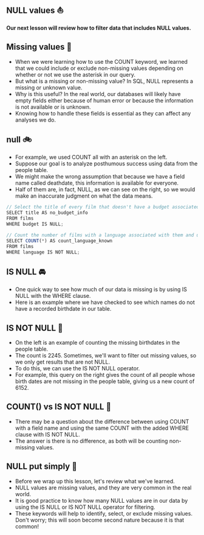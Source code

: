 ## NULL values :boat:
**Our next lesson will review how to filter data that includes NULL values.**

## Missing values :rowboat:
- When we were learning how to use the COUNT keyword, we learned that we could include or exclude non-missing values depending on whether or not we use the asterisk in our query.
- But what is a missing or non-missing value? In SQL, NULL represents a missing or unknown value.
- Why is this useful? In the real world, our databases will likely have empty fields either because of human error or because the information is not available or is unknown.
- Knowing how to handle these fields is essential as they can affect any analyses we do.

## null :bike:
- For example, we used COUNT all with an asterisk on the left.
- Suppose our goal is to analyze posthumous success using data from the people table.
- We might make the wrong assumption that because we have a field name called deathdate, this information is available for everyone.
- Half of them are, in fact, NULL, as we can see on the right, so we would make an inaccurate judgment on what the data means.
  
```js
// Select the title of every film that doesn't have a budget associated with it and use the alias no_budget_info.
SELECT title AS no_budget_info
FROM films
WHERE budget IS NULL;

// Count the number of films with a language associated with them and use the alias count_language_known.
SELECT COUNT(*) AS count_language_known
FROM films
WHERE language IS NOT NULL;
```

## IS NULL :oncoming_automobile:
- One quick way to see how much of our data is missing is by using IS NULL with the WHERE clause.
- Here is an example where we have checked to see which names do not have a recorded birthdate in our table.

## IS NOT NULL :car:
- On the left is an example of counting the missing birthdates in the people table.
- The count is 2245. Sometimes, we'll want to filter out missing values, so we only get results that are not NULL.
- To do this, we can use the IS NOT NULL operator.
- For example, this query on the right gives the count of all people whose birth dates are not missing in the people table, giving us a new count of 6152.

## COUNT() vs IS NOT NULL :truck:
- There may be a question about the difference between using COUNT with a field name and using the same COUNT with the added WHERE clause with IS NOT NULL.
- The answer is there is no difference, as both will be counting non-missing values.

## NULL put simply :station:
- Before we wrap up this lesson, let's review what we've learned.
- NULL values are missing values, and they are very common in the real world.
- It is good practice to know how many NULL values are in our data by using the IS NULL or IS NOT NULL operator for filtering.
- These keywords will help to identify, select, or exclude missing values. Don't worry; this will soon become second nature because it is that common!
